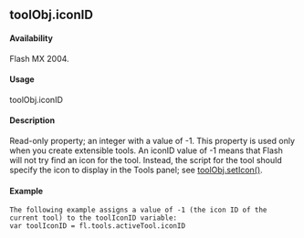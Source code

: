 ## toolObj.iconID

#### Availability

Flash MX 2004.

#### Usage

toolObj.iconID

#### Description

Read-only property; an integer with a value of -1. This property is used only when you create extensible tools. An iconID value of -1 means that Flash will not try find an icon for the tool. Instead, the script for the tool should specify the icon to display in the Tools panel; see [toolObj.setIcon()](#_bookmark1095).

#### Example

```
The following example assigns a value of -1 (the icon ID of the current tool) to the toolIconID variable:
var toolIconID = fl.tools.activeTool.iconID

```